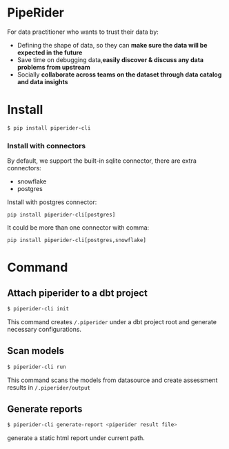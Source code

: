 # PipeRider

For data practitioner who wants to trust their data by:  
- Defining the shape of data, so they can **make sure the data will be expected in the future** 
- Save time on debugging data,**easily discover & discuss any data problems from upstream**
- Socially **collaborate across teams on the dataset through data catalog and data insights**

# Install

```bash
$ pip install piperider-cli
```

### Install with connectors

By default, we support the built-in sqlite connector, there are extra connectors:

* snowflake
* postgres

Install with postgres connector:

```
pip install piperider-cli[postgres]
```

It could be more than one connector with comma:


```
pip install piperider-cli[postgres,snowflake]
```


# Command

## Attach piperider to a dbt project
```bash
$ piperider-cli init
```
This command creates `/.piperider` under a dbt project root and generate necessary configurations.


## Scan models
```bash
$ piperider-cli run
```
This command scans the models from datasource and create assessment results in `/.piperider/output`

## Generate reports
```bash
$ piperider-cli generate-report <piperider result file>
```
generate a static html report under current path. 
